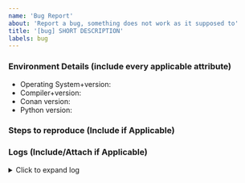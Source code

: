 ```yaml
---
name: 'Bug Report'
about: 'Report a bug, something does not work as it supposed to'
title: '[bug] SHORT DESCRIPTION'
labels: bug
---
```


<!--
  Please don't forget to update the issue title.
  Include all applicable information to help us reproduce your problem.

  To help us debug your issue please explain:
-->

### Environment Details (include every applicable attribute)
  * Operating System+version:
  * Compiler+version:
  * Conan version:
  * Python version:

### Steps to reproduce (Include if Applicable)


### Logs (Include/Attach if Applicable)

<!--
  Your log content should be related to the bug description, it can be:
  - Conan command output
  - Server output (Artifactory, conan_server)

  To increase the logging level, you can configure the [Conan Logging Level](https://docs.conan.io/en/latest/reference/env_vars.html#conan-logging-level).
  Also, you can configure [Conan logs](https://docs.conan.io/en/latest/mastering/logging.html) if you need.
-->

<details><summary>Click to expand log</summary>

```
Put your log output here.
```

</details>

